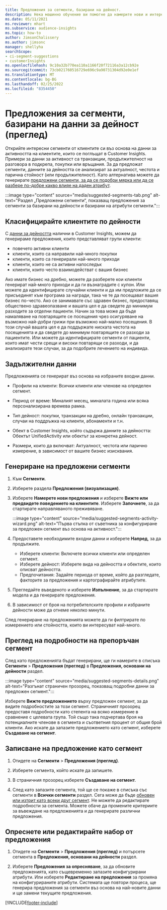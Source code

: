 ```yaml
---
title: Предложения за сегменти, базирани на дейност.
description: Нека машинно обучение ви помогне да намерите нови и интересни сегменти въз основа на активността на клиентите.
ms.date: 05/11/2021
ms.reviewer: mhart
ms.subservice: audience-insights
ms.topic: how-to
author: JimsonChalissery
ms.author: jimsonc
manager: shellyha
searchScope:
- ci-segment-suggestions
- customerInsights
ms.openlocfilehash: 9c10a32b770ea110a1166f20f72116a3a12cb92e
ms.sourcegitcommit: 73cb021760516729e696c9a90731304d92e0e1ef
ms.translationtype: MT
ms.contentlocale: bg-BG
ms.lasthandoff: 02/25/2022
ms.locfileid: "8354450"
---
```

# <a name="suggested-segments-based-on-activity-data-preview"></a>Предложения за сегменти, базирани на данни за дейност (преглед)

Открийте интересни сегменти от клиентите си въз основа на данни за активността на клиентите, които се поглъщат в Customer Insights. Примери за данни за активност са транзакции, продължителност на разговора в подкрепа, покупки или връщания. За да предложат сегменти, данните за дейността се анализират за актуалност, честота и парична стойност (или продължителност). Като алтернатива можете да генерирате [предложени сегменти, за да се подобри мярка или да се разбере по-добре какво влияе на даден атрибут](suggested-segments.md).

:::image type="content" source="media/suggested-segments-tab.png" alt-text="Раздел „Предложени сегменти“, показващ предложения за сегменти за базирани на дейности и базирани на атрибути сегменти.":::

## <a name="categorize-customers-by-activity"></a>Класифицирайте клиентите по дейности

С [данни за дейността](activities.md) налични в Customer Insights, можем да генерираме предложения, които представляват групи клиенти:

- повечето активни клиенти 
- клиенти, които са направили най-много покупки 
- клиенти, които са генерирали най-много приходи 
- клиенти, които не са активни напоследък 
- клиенти, които често взаимодействат с вашия бизнес  

Ако имате бизнес на дребно, можете да разберете кои клиенти генерират най-много приходи и да ги възнаградите с купон. Или можете да идентифицирате случайни клиенти и да им предложите да се присъединят към програма за награди, така че те да посещават вашия бизнес по-често.
Ако се занимавате със здравен бизнес, предоставящ обществено здравеопазване и вашата цел е да сведете до минимум разходите за отделни пациенти. Начин за това може да бъде намаляване на повтарящите се посещения чрез осигуряване на възможно най-добри грижи при възможно най-малко посещения. В този случай вашата цел е да поддържате ниската честота на посещенията и да сведете до минимум повтарящите се разходи за пациентите. Или можете да идентифицирате сегменти от пациенти, които имат чести срещи и високи повтарящи се разходи, и да анализирате тези случаи, за да подобрите лечението на индивида. 

## <a name="required-data"></a>Задължителни данни

Предложенията се генерират въз основа на избраните входни данни. 

- Профили на клиенти: Всички клиенти или членове на определен сегмент. 

- Период от време: Миналият месец, миналата година или всяка персонализирана времева рамка.

- Тип дейност: покупки, транзакции на дребно, онлайн транзакции, случаи на поддръжка на клиенти, абонаменти и т.н.  

- Обект в Customer Insights, който съдържа данните за дейността: Обектът UnifiedActivity или обектът за конкретна дейност. 

- Размери, които да включват: Актуалност, честота или парично измерение, в зависимост от вашите бизнес изисквания.

## <a name="generate-suggested-segments"></a>Генериране на предложени сегменти

1. Към **Сегменти**.

1. Изберете раздела **Предложения (визуализация)**.

1. Изберете **Намерете нови предложения** и изберете **Вижте или предвидете поведението на клиентите**. Изберете **Започнете**, за да стартирате направляваното преживяване.

   :::image type="content" source="media/suggested-segments-activity-wizard.png" alt-text="Първа стъпка от съветника за конфигуриране за предложен сегмент въз основа на активност.":::

1. Предоставете необходимите входни данни и изберете **Напред**, за да продължите.

   - Изберете клиенти: Включете всички клиенти или определен сегмент.
   - Изберете дейност: Изберете вида на дейността и обектите, които описват дейността.
   - Предпочитания: Задайте периода от време, който да разгледате, факторите за предложения и картографирайте атрибутите.

1. Прегледайте въведеното и изберете **Изпълнение**, за да стартирате модела и да генерирате предложения.

1. В зависимост от броя на потребителските профили и избраните дейности може да отнеме няколко минути. 

След генериране на предложенията можете да ги филтрирате по измерението или стойността, които ви интересуват най-много. 

## <a name="view-details-of-a-suggested-segment"></a>Преглед на подробности на препоръчан сегмент

След като предложенията бъдат генерирани, ще ги намерите в списъка **Сегменти** > **Предложения (преглед)** в **Предложения, основани на дейности** раздел.

:::image type="content" source="media/suggested-segments-details.png" alt-text="Разгънат страничен прозорец, показващ подробни данни за предложен сегмент.":::

Изберете **Вижте предложението** върху предложен сегмент, за да видите подробностите за този сегмент. Страничният прозорец предоставя подробности като степента на всяко измерение в сравнение с целевата група. Той също така подчертава броя на потенциалните членове в сегмента и съответния процент от общия брой клиенти. Ако искате да запазите предложението като сегмент, изберете **Създаване на сегмент**.    

## <a name="save-a-suggestion-as-a-segment"></a>Записване на предложение като сегмент

1. Отидете на **Сегменти** > **Предложения (преглед)**.

1. Изберете сегмента, който искате да запишете. 

1. В страничния прозорец изберете **Създаване на сегмент**. 

1. След като запазите сегмента, той ще се покаже в списъка със сегменти в **Всички сегменти** раздел. Сега може да бъде [обновен или изтрит като всеки друг сегмент](segments.md). Не можете да редактирате подробности за сегмента. Можете обаче да промените критериите за въвеждане на предложенията и да генерирате различни предложения.

## <a name="refresh-or-edit-a-set-of-suggestions"></a>Опреснете или редактирайте набор от предложения

1. Отидете на **Сегменти** > **Предложения (преглед)** и потърсете сегмента в **Предложения, основани на дейности** раздел.

1. Изберете **Предложения за опресняване**, за да обновите предложенията, като същевременно запазите конфигурирани атрибути. Или изберете **Редактиране на предложения** за промяна на конфигурираните атрибути. Системата ще повтори процеса, ще генерира предложения за сегменти въз основа на най-новите данни и ще замени текущите предложения.

[!INCLUDE[footer-include](../includes/footer-banner.md)]
